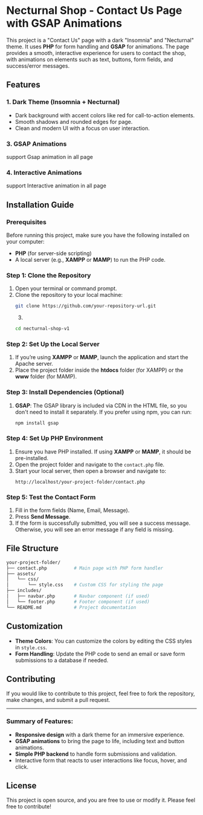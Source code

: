 
# Necturnal Shop - Contact Us Page with GSAP Animations

This project is a "Contact Us" page with a dark "Insomnia" and "Necturnal" theme. It uses **PHP** for form handling and **GSAP** for animations. The page provides a smooth, interactive experience for users to contact the shop, with animations on elements such as text, buttons, form fields, and success/error messages.

## Features

### 1. **Dark Theme (Insomnia + Necturnal)**
   - Dark background with accent colors like red for call-to-action elements.
   - Smooth shadows and rounded edges for page.
   - Clean and modern UI with a focus on user interaction.

### 3. **GSAP Animations**
support Gsap animation in all page 

### 4. **Interactive Animations**
  support Interactive animation in all page 

## Installation Guide

### Prerequisites
Before running this project, make sure you have the following installed on your computer:
- **PHP** (for server-side scripting)
- A local server (e.g., **XAMPP** or **MAMP**) to run the PHP code.

### Step 1: Clone the Repository
1. Open your terminal or command prompt.
2. Clone the repository to your local machine:
   ```bash
   git clone https://github.com/your-repository-url.git
   ```
   3.
    ```bash
   cd necturnal-shop-v1
   ```

### Step 2: Set Up the Local Server
1. If you’re using **XAMPP** or **MAMP**, launch the application and start the Apache server.
2. Place the project folder inside the **htdocs** folder (for XAMPP) or the **www** folder (for MAMP).

### Step 3: Install Dependencies (Optional)
1. **GSAP**: The GSAP library is included via CDN in the HTML file, so you don't need to install it separately. If you prefer using npm, you can run:
   ```bash
   npm install gsap
   ```

### Step 4: Set Up PHP Environment
1. Ensure you have PHP installed. If using **XAMPP** or **MAMP**, it should be pre-installed.
2. Open the project folder and navigate to the `contact.php` file.
3. Start your local server, then open a browser and navigate to:
   ```
   http://localhost/your-project-folder/contact.php
   ```

### Step 5: Test the Contact Form
1. Fill in the form fields (Name, Email, Message).
2. Press **Send Message**.
3. If the form is successfully submitted, you will see a success message. Otherwise, you will see an error message if any field is missing.

## File Structure

```bash
your-project-folder/
├── contact.php          # Main page with PHP form handler
├── assets/
│   └── css/
│       └── style.css    # Custom CSS for styling the page
├── includes/
│   ├── navbar.php       # Navbar component (if used)
│   └── footer.php       # Footer component (if used)
└── README.md            # Project documentation
```

## Customization
- **Theme Colors**: You can customize the colors by editing the CSS styles in `style.css`.
- **Form Handling**: Update the PHP code to send an email or save form submissions to a database if needed.

## Contributing
If you would like to contribute to this project, feel free to fork the repository, make changes, and submit a pull request.

---

### Summary of Features:

- **Responsive design** with a dark theme for an immersive experience.
- **GSAP animations** to bring the page to life, including text and button animations.
- **Simple PHP backend** to handle form submissions and validation.
- Interactive form that reacts to user interactions like focus, hover, and click.

## License

This project is open source, and you are free to use or modify it. Please feel free to contribute!
